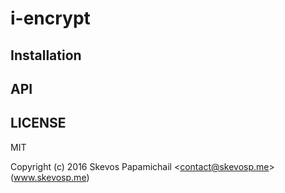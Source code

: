 

# i-encrypt

## Installation

## API 


## LICENSE 
MIT

Copyright (c) 2016 Skevos Papamichail &lt;contact@skevosp.me&gt; (www.skevosp.me) 
